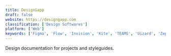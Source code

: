 ```yaml
---
title: DesignGapp
draft: false 
website: https://designgapp.com
classification: ['Design Softwares']
platform: ['Web']
keywords: ['Figma', 'Flow', 'Invision', 'Kite', 'TEAMS', 'Uizard', 'Zeplin', 'a', 'prototypr.io', 'zeroheight']
---
```

Design documentation for projects and styleguides.